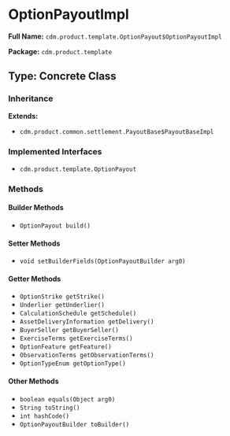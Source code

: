# OptionPayoutImpl

**Full Name:** `cdm.product.template.OptionPayout$OptionPayoutImpl`

**Package:** `cdm.product.template`

## Type: Concrete Class

### Inheritance

**Extends:**
- `cdm.product.common.settlement.PayoutBase$PayoutBaseImpl`

### Implemented Interfaces

- `cdm.product.template.OptionPayout`

### Methods

#### Builder Methods

- `OptionPayout build()`

#### Setter Methods

- `void setBuilderFields(OptionPayoutBuilder arg0)`

#### Getter Methods

- `OptionStrike getStrike()`
- `Underlier getUnderlier()`
- `CalculationSchedule getSchedule()`
- `AssetDeliveryInformation getDelivery()`
- `BuyerSeller getBuyerSeller()`
- `ExerciseTerms getExerciseTerms()`
- `OptionFeature getFeature()`
- `ObservationTerms getObservationTerms()`
- `OptionTypeEnum getOptionType()`

#### Other Methods

- `boolean equals(Object arg0)`
- `String toString()`
- `int hashCode()`
- `OptionPayoutBuilder toBuilder()`

